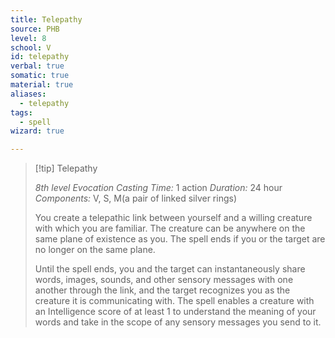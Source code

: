 ```yaml
---
title: Telepathy
source: PHB
level: 8
school: V
id: telepathy
verbal: true
somatic: true
material: true
aliases:
  - telepathy
tags:
  - spell
wizard: true

---
```

>[!tip] Telepathy
>
> *8th level Evocation*
> *Casting Time:* 1 action
> *Duration:* 24 hour
> *Components:* V, S, M(a pair of linked silver rings)
>
>You create a telepathic link between yourself and a willing creature with which you are familiar. The creature can be anywhere on the same plane of existence as you. The spell ends if you or the target are no longer on the same plane.
>
>Until the spell ends, you and the target can instantaneously share words, images, sounds, and other sensory messages with one another through the link, and the target recognizes you as the creature it is communicating with. The spell enables a creature with an Intelligence score of at least 1 to understand the meaning of your words and take in the scope of any sensory messages you send to it.
>

